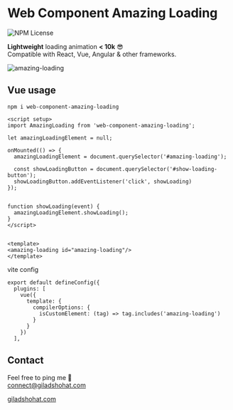 # Web Component Amazing Loading

![NPM License](https://img.shields.io/npm/l/web-component-amazing-loading)

**Lightweight** loading animation  **< 10k** 😎 <br>
Compatible with React, Vue, Angular & other frameworks.

![amazing-loading](https://github.com/gshohat/web-component-amazing-loading/assets/91323932/97fb5831-8907-4fca-8722-253f38581685)


## Vue usage

`npm i web-component-amazing-loading`

```
<script setup>
import AmazingLoading from 'web-component-amazing-loading';

let amazingLoadingElement = null;

onMounted(() => {
  amazingLoadingElement = document.querySelector('#amazing-loading');

  const showLoadingButton = document.querySelector('#show-loading-button');
  showLoadingButton.addEventListener('click', showLoading)
});


function showLoading(event) {
  amazingLoadingElement.showLoading();
}
</script>


<template>
<amazing-loading id="amazing-loading"/>
</template>
```

vite config
```
export default defineConfig({
  plugins: [
    vue({
      template: {
        compilerOptions: {
          isCustomElement: (tag) => tag.includes('amazing-loading')
        }
      }
    })
  ],
```

## Contact
Feel free to ping me 💫
<br>
connect@giladshohat.com

[giladshohat.com](https://giladshohat.com)
